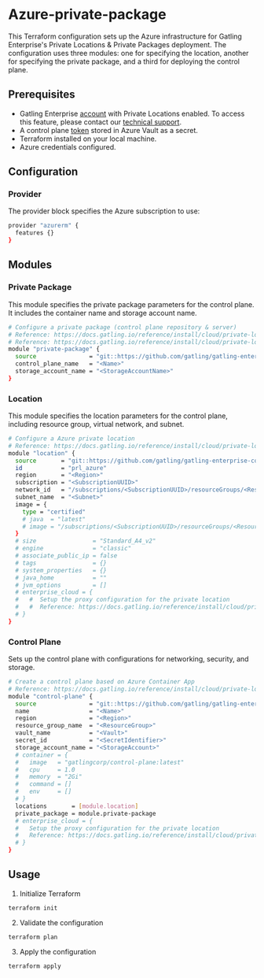 # Azure-private-package

This Terraform configuration sets up the Azure infrastructure for Gatling Enterprise's Private Locations & Private Packages deployment. The configuration uses three modules: one for specifying the location, another for specifying the private package, and a third for deploying the control plane.

## Prerequisites

- Gatling Enterprise [account](https://auth.gatling.io/auth/realms/gatling/protocol/openid-connect/auth?client_id=gatling-enterprise-cloud-public&response_type=code&scope=openid&redirect_uri=https%3A%2F%2Fcloud.gatling.io%2Fr%2Fgatling) with Private Locations enabled. To access this feature, please contact our [technical support](https://gatlingcorp.atlassian.net/servicedesk/customer/portal/8/group/12/create/59?summary=Private+Locations&description=Contact%20email%3A%20%3Cemail%3E%0A%0AHello%2C%20we%20would%20like%20to%20enable%20the%20private%20locations%20feature%20on%20our%20organization.).
- A control plane [token](https://docs.gatling.io/reference/install/cloud/private-locations/introduction/#token) stored in Azure Vault as a secret.
- Terraform installed on your local machine.
- Azure credentials configured.

## Configuration

### Provider

The provider block specifies the Azure subscription to use:

```sh
provider "azurerm" {
  features {}
}
```

## Modules

### Private Package

This module specifies the private package parameters for the control plane. It includes the container name and storage account name.

```sh
# Configure a private package (control plane repository & server)
# Reference: https://docs.gatling.io/reference/install/cloud/private-locations/private-packages/#gcp-cloud-storage
# Reference: https://docs.gatling.io/reference/install/cloud/private-locations/private-packages/#control-plane-server
module "private-package" {
  source               = "git::https://github.com/gatling/gatling-enterprise-control-plane-deployment//terraform/azure/private-package"
  control_plane_name   = "<Name>"
  storage_account_name = "<StorageAccountName>"
}
```

### Location

This module specifies the location parameters for the control plane, including resource group, virtual network, and subnet.

```sh
# Configure a Azure private location
# Reference: https://docs.gatling.io/reference/install/cloud/private-locations/azure/configuration/#control-plane-configuration-file
module "location" {
  source       = "git::https://github.com/gatling/gatling-enterprise-control-plane-deployment//terraform/azure/location"
  id           = "prl_azure"
  region       = "<Region>"
  subscription = "<SubscriptionUUID>"
  network_id   = "/subscriptions/<SubscriptionUUID>/resourceGroups/<ResourceGroup>/providers/Microsoft.Network/virtualNetworks/<VNet>"
  subnet_name  = "<Subnet>"
  image = {
    type = "certified"
    # java  = "latest"
    # image = "/subscriptions/<SubscriptionUUID>/resourceGroups/<ResourceGroup>/providers/Microsoft.Compute/galleries/customImages/images/<Image>"
  }
  # size                = "Standard_A4_v2"
  # engine              = "classic"
  # associate_public_ip = false
  # tags                = {}
  # system_properties   = {}
  # java_home           = ""
  # jvm_options         = []
  # enterprise_cloud = {
  #   #  Setup the proxy configuration for the private location
  #   #  Reference: https://docs.gatling.io/reference/install/cloud/private-locations/network/#configuring-a-proxy
  # }
}
```

### Control Plane

Sets up the control plane with configurations for networking, security, and storage.

```sh
# Create a control plane based on Azure Container App
# Reference: https://docs.gatling.io/reference/install/cloud/private-locations/azure/installation/
module "control-plane" {
  source               = "git::https://github.com/gatling/gatling-enterprise-control-plane-deployment//terraform/azure/control-plane"
  name                 = "<Name>"
  region               = "<Region>"
  resource_group_name  = "<ResourceGroup>"
  vault_name           = "<Vault>"
  secret_id            = "<SecretIdentifier>"
  storage_account_name = "<StorageAccount>"
  # container = {
  #   image   = "gatlingcorp/control-plane:latest"
  #   cpu     = 1.0
  #   memory  = "2Gi"
  #   command = []
  #   env     = []
  # }
  locations       = [module.location]
  private_package = module.private-package
  # enterprise_cloud = {
  #   Setup the proxy configuration for the private location
  #   Reference: https://docs.gatling.io/reference/install/cloud/private-locations/network/#configuring-a-proxy
  # }
}
```

## Usage

1. Initialize Terraform

```console
terraform init
```

2. Validate the configuration

```console
terraform plan
```

3. Apply the configuration

```console
terraform apply
```
